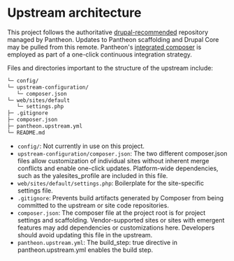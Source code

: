 # Upstream architecture

This project follows the authoritative [drupal-recommended](https://github.com/pantheon-upstreams/drupal-recommended) repository managed by Pantheon. Updates to Pantheon scaffolding and Drupal Core may be pulled from this remote. Pantheon's [integrated composer](https://pantheon.io/docs/integrated-composer) is employed as part of a one-click continuous integration strategy.

Files and directories important to the structure of the upstream include:

```bash
└─ config/
└─ upstream-configuration/
   └─ composer.json
└─ web/sites/default
   └─ settings.php
├─ .gitignore
├─ composer.json
├─ pantheon.upstream.yml
└─ README.md
```

- `config/`: Not currently in use on this project.
- `upstream-configuration/composer.json`: The two different composer.json files allow customization of individual sites without inherent merge conflicts and enable one-click updates. Platform-wide dependencies, such as the yalesites_profile are included in this file.
- `web/sites/default/settings.php`: Boilerplate for the site-specific settings file.
- `.gitignore`: Prevents build artifacts generated by Composer from being committed to the upstream or site code repositories.
- `composer.json`: The composer file at the project root is for project settings and scaffolding. Vendor-supported sites or sites with emergent features may add dependencies or customizations here. Developers should avoid updating this file in the upstream.
- `pantheon.upstream.yml`: The build_step: true directive in pantheon.upstream.yml enables the build step.
